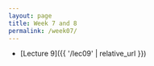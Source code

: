 ```yaml
---
layout: page
title: Week 7 and 8
permalink: /week07/
---
```



* [Lecture 9]({{ '/lec09' | relative_url }})

